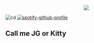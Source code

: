 <p align="center">
  <img src="https://gifcity.carrd.co/assets/images/gallery44/57677591.png?v=e3c0bc0f" />
</p>

![cd](https://graphic.neocities.org/cdisk.gif) [![spotify-github-profile](https://spotify-github-profile.kittinanx.com/api/view?uid=fluffyfireworks&cover_image=true&theme=natemoo-re&show_offline=false&background_color=121212&interchange=false&bar_color=56e6af&bar_color_cover=false)](https://github.com/kittinan/spotify-github-profile)

<h2>
  Call me JG or Kitty
</h2>
